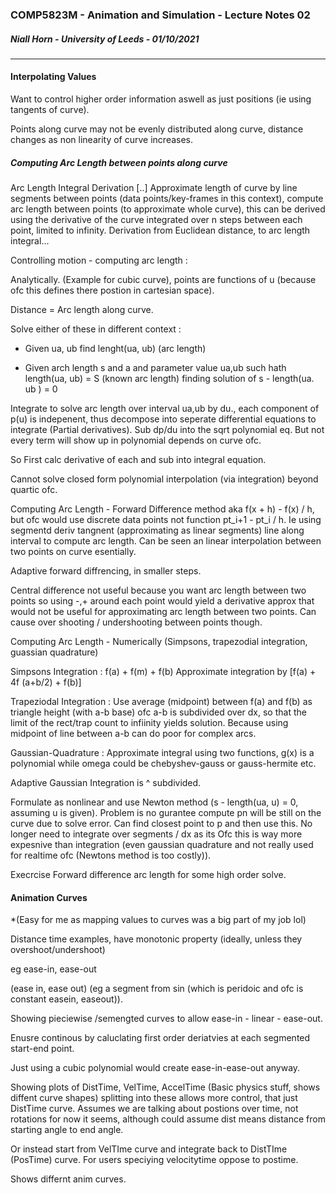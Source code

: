 ### COMP5823M - Animation and Simulation - Lecture Notes 02

##### Niall Horn - University of Leeds - 01/10/2021

___

#### Interpolating Values

Want to control higher order information aswell as just positions (ie using tangents of curve).

Points along curve may not be evenly distributed along curve, distance changes as non linearity of curve increases. 

##### Computing Arc Length between points along curve

Arc Length Integral Derivation [..] Approximate length of curve by line segments between points (data points/key-frames in this context), compute arc length between points (to approximate whole curve), this can be derived using the derivative of the curve integrated over n steps between each point, limited to infinity. Derivation from Euclidean distance, to arc length integral...

Controlling motion - computing arc length :

Analytically. (Example for cubic curve), points are functions of u (because ofc this defines there postion in cartesian space).

Distance = Arc length along curve. 

 Solve either of these in different context :

* Given ua, ub find lenght(ua, ub) (arc length)

* Given arch length s and a and parameter value ua,ub such hath length(ua, ub) = S (known arc length) finding solution of s - length(ua. ub ) = 0

Integrate to solve arc length over interval ua,ub by du., each component of p(u) is indepenent, thus decompose into seperate differential equations to integrate (Partial derivatives). Sub dp/du into the sqrt polynomial eq. But not every term will show up in polynomial depends on curve ofc. 

So First calc derivative of each and sub into integral equation.

Cannot solve closed form polynomial interpolation (via integration) beyond quartic ofc.  

Computing Arc Length - Forward Difference method aka f(x + h) - f(x) / h, but ofc would use discrete data points not function pt_i+1 - pt_i / h. Ie using segmentd deriv tangnent (approximating as linear segments) line along interval to compute arc length. Can be seen an linear interpolation between two points on curve esentially. 

Adaptive forward diffrencing, in smaller steps.

Central difference not useful because you want arc length between two points so using -,+ around each point would yield a derivative approx that would not be useful for approximating arc length between two points. Can cause over shooting / undershooting between points though. 

Computing Arc Length - Numerically (Simpsons, trapezodial integration, guassian quadrature)

Simpsons Integration : f(a) + f(m) + f(b) Approximate integration by [f(a) + 4f (a+b/2) + f(b)]

Trapeziodal Integration : Use average (midpoint) between f(a) and f(b) as triangle height (with a-b base) ofc a-b is subdivided over dx, so that the limit of the rect/trap count to infiinity yields solution. Because using midpoint of line between a-b can do poor for complex arcs. 

Gaussian-Quadrature : Approximate integral using two functions, g(x) is a polynomial while omega could be chebyshev-gauss or gauss-hermite etc. 

Adaptive Gaussian Integration is ^ subdivided. 

Formulate as nonlinear and use Newton method (s - length(ua, u) = 0, assuming u is given). Problem is no gurantee compute pn will be still on the curve due to solve error. Can find closest point to p and then use this. No longer need to integrate over segments / dx as its Ofc this is way more expesnive than integration (even gaussian quadrature and not really used for realtime ofc (Newtons method is too costly)).



Execrcise Forward difference arc length for some high order solve. 



#### Animation Curves

*(Easy for me as mapping values to curves was a big part of my job lol)

Distance time examples, have monotonic property (ideally, unless they overshoot/undershoot)

eg ease-in, ease-out

 (ease in, ease out) (eg a segment from sin (which is peridoic and ofc is constant easein, easeout)).

Showing pieciewise /semengted curves to allow ease-in - linear - ease-out. 

Enusre continous by caluclating first order deriatvies at each segmented start-end point.

Just using a cubic polynomial would create ease-in-ease-out anyway. 

Showing plots of DistTime, VelTime, AccelTime (Basic physics stuff, shows diffent curve shapes) splitting into these allows more control, that just DistTime curve. Assumes we are talking about postions over time, not rotations for now it seems, although could assume dist means distance from starting angle to end angle. 

Or instead start from VelTIme curve and integrate back to DistTIme (PosTime) curve. For users speciying velocitytime oppose to postime. 

Shows differnt anim curves.
